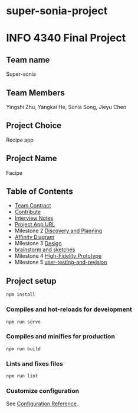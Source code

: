# super-sonia-project

# INFO 4340 Final Project

## Team name

Super-sonia

## Team Members

Yingshi Zhu, Yangkai He, Sonia Song, Jieyu Chen

## Project Choice

Recipe app

## Project Name

Facipe

## Table of Contents

- [Team Contract](documents/team-contract.md)
- [Contribute](documents/contribution.md)
- [Interview Notes](documents/interview-notes.md)
- [Project App URL](https://facipe.herokuapp.com/)
- Milestone 2 [Discovery and Planning](documents/discovery-and-planning.md)
- [Affinity Diagram](documents/affinity_diagram.jpg)
- Milestone 3 [Design](documents/design.md)
- [brainstorm and sketches](documents/brainstorm-and-sketches.md)
- Milestone 4 [High-Fidelity Prototype](documents/prototype-development.md)
- Milestone 5 [user-testing-and-revision](documents/user-testing-and-revision.md)

## Project setup

```
npm install
```

### Compiles and hot-reloads for development

```
npm run serve
```

### Compiles and minifies for production

```
npm run build
```

### Lints and fixes files

```
npm run lint
```

### Customize configuration

See [Configuration Reference](https://cli.vuejs.org/config/).
